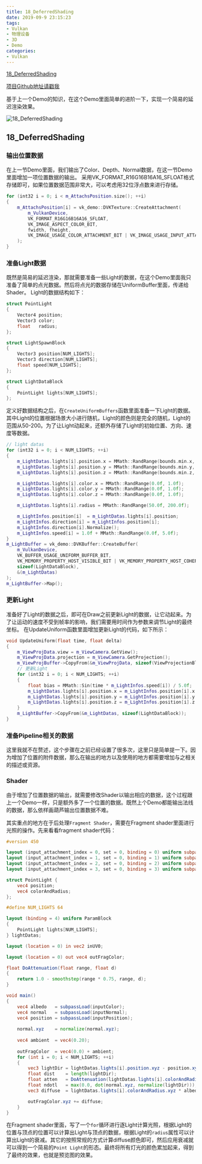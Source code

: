 ```yaml
---
title: 18_DeferredShading
date: 2019-09-9 23:15:23
tags:
- Vulkan
- 物理设备
- 3D
- Demo
categories:
- Vulkan
---
```


[18_DeferredShading](https://github.com/BobLChen/VulkanDemos/tree/master/examples/18_DeferredShading)

[项目Github地址请戳我](https://github.com/BobLChen/VulkanDemos)

基于上一个Demo的知识，在这个Demo里面简单的进阶一下，实现一个简易的延迟渲染效果。

<!-- more -->

![18_DeferredShading](https://raw.githubusercontent.com/BobLChen/VulkanDemos/master/preview/18_DeferredShading.jpg)

## 18_DeferredShading

### 输出位置数据
在上一节Demo里面，我们输出了Color、Depth、Normal数据，在这一节Demo里面增加一项位置数据的输出。
采用VK_FORMAT_R16G16B16A16_SFLOAT格式存储即可，如果位置数据范围非常大，可以考虑用32位浮点数来进行存储。
```c++
for (int32 i = 0; i < m_AttachsPosition.size(); ++i)
{
    m_AttachsPosition[i] = vk_demo::DVKTexture::CreateAttachment(
        m_VulkanDevice,
        VK_FORMAT_R16G16B16A16_SFLOAT,
        VK_IMAGE_ASPECT_COLOR_BIT,
        fwidth, fheight,
        VK_IMAGE_USAGE_COLOR_ATTACHMENT_BIT | VK_IMAGE_USAGE_INPUT_ATTACHMENT_BIT
    );
}
```

### 准备Light数据
既然是简易的延迟渲染，那就需要准备一些Light的数据，在这个Demo里面我只准备了简单的点光数据。然后将点光的数据存储在UniformBuffer里面，传递给Shader。
Light的数据结构如下：
```c++
struct PointLight
{
    Vector4 position;
    Vector3 color;
    float	radius;
};

struct LightSpawnBlock
{
    Vector3 position[NUM_LIGHTS];
    Vector3 direction[NUM_LIGHTS];
    float speed[NUM_LIGHTS];
};

struct LightDataBlock
{
    PointLight lights[NUM_LIGHTS];
};
```

定义好数据结构之后，在`CreateUniformBuffers`函数里面准备一下Light的数据。其中Light的位置根据场景大小进行随机，Light的颜色则是完全的随机，Light的范围从50-200。为了让Light动起来，还额外存储了Light的初始位置、方向、速度等数据。
```c++
// light datas
for (int32 i = 0; i < NUM_LIGHTS; ++i)
{
    m_LightDatas.lights[i].position.x = MMath::RandRange(bounds.min.x, bounds.max.x);
    m_LightDatas.lights[i].position.y = MMath::RandRange(bounds.min.y, bounds.max.y);
    m_LightDatas.lights[i].position.z = MMath::RandRange(bounds.min.z, bounds.max.z);

    m_LightDatas.lights[i].color.x = MMath::RandRange(0.0f, 1.0f);
    m_LightDatas.lights[i].color.y = MMath::RandRange(0.0f, 1.0f);
    m_LightDatas.lights[i].color.z = MMath::RandRange(0.0f, 1.0f);

    m_LightDatas.lights[i].radius = MMath::RandRange(50.0f, 200.0f);

    m_LightInfos.position[i]  = m_LightDatas.lights[i].position;
    m_LightInfos.direction[i] = m_LightInfos.position[i];
    m_LightInfos.direction[i].Normalize();
    m_LightInfos.speed[i] = 1.0f + MMath::RandRange(0.0f, 5.0f);
}
m_LightBuffer = vk_demo::DVKBuffer::CreateBuffer(
    m_VulkanDevice,
    VK_BUFFER_USAGE_UNIFORM_BUFFER_BIT,
    VK_MEMORY_PROPERTY_HOST_VISIBLE_BIT | VK_MEMORY_PROPERTY_HOST_COHERENT_BIT,
    sizeof(LightDataBlock),
    &(m_LightDatas)
);
m_LightBuffer->Map();
```

### 更新Light

准备好了Light的数据之后，即可在Draw之前更新Light的数据，让它动起来。为了让运动的速度不受到帧率的影响，我们需要用时间作为参数来调节Light的最终坐标。
在UpdateUniform函数里面增加更新Light的代码，如下所示：
```c++
void UpdateUniform(float time, float delta)
{
    m_ViewProjData.view = m_ViewCamera.GetView();
    m_ViewProjData.projection = m_ViewCamera.GetProjection();
    m_ViewProjBuffer->CopyFrom(&m_ViewProjData, sizeof(ViewProjectionBlock));
    // 更新Light
    for (int32 i = 0; i < NUM_LIGHTS; ++i)
    {
        float bias = MMath::Sin(time * m_LightInfos.speed[i]) / 5.0f;
        m_LightDatas.lights[i].position.x = m_LightInfos.position[i].x + bias * m_LightInfos.direction[i].x * 500.0f;
        m_LightDatas.lights[i].position.y = m_LightInfos.position[i].y + bias * m_LightInfos.direction[i].y * 500.0f;
        m_LightDatas.lights[i].position.z = m_LightInfos.position[i].z + bias * m_LightInfos.direction[i].z * 500.0f;
    }
    m_LightBuffer->CopyFrom(&m_LightDatas, sizeof(LightDataBlock));
}
```

### 准备Pipeline相关的数据

这里我就不在赘述，这个步骤在之前已经设置了很多次，这里只是简单提一下。因为增加了位置的附件数据，那么在输出的地方以及使用的地方都需要增加与之相关的描述或资源。

### Shader

由于增加了位置数据的输出，就需要修改Shader以输出相应的数据，这个过程跟上一个Demo一样，只是额外多了一个位置的数据。既然上个Demo都能输出法线的数据，那么依样画葫芦输出位置数据不难。

其实重点的地方在于后处理`Fragment Shader`，需要在Fragment shader里面进行光照的操作。先来看看fragment shader代码：
```glsl
#version 450

layout (input_attachment_index = 0, set = 0, binding = 0) uniform subpassInput inputColor;
layout (input_attachment_index = 1, set = 0, binding = 1) uniform subpassInput inputNormal;
layout (input_attachment_index = 2, set = 0, binding = 2) uniform subpassInput inputPosition;
layout (input_attachment_index = 3, set = 0, binding = 3) uniform subpassInput inputDepth;

struct PointLight {
	vec4 position;
	vec4 colorAndRadius;
};

#define NUM_LIGHTS 64

layout (binding = 4) uniform ParamBlock
{
	PointLight lights[NUM_LIGHTS];
} lightDatas;

layout (location = 0) in vec2 inUV0;

layout (location = 0) out vec4 outFragColor;

float DoAttenuation(float range, float d)
{
    return 1.0 - smoothstep(range * 0.75, range, d);
}

void main() 
{
	vec4 albedo   = subpassLoad(inputColor);
	vec4 normal   = subpassLoad(inputNormal);
	vec4 position = subpassLoad(inputPosition);
	
	normal.xyz    = normalize(normal.xyz);
	
	vec4 ambient  = vec4(0.20);
	
	outFragColor  = vec4(0.0) + ambient;
	for (int i = 0; i < NUM_LIGHTS; ++i)
	{
		vec3 lightDir = lightDatas.lights[i].position.xyz - position.xyz;
		float dist    = length(lightDir);
		float atten   = DoAttenuation(lightDatas.lights[i].colorAndRadius.w, dist);
		float ndotl   = max(0.0, dot(normal.xyz, normalize(lightDir)));
		vec3 diffuse  = lightDatas.lights[i].colorAndRadius.xyz * albedo.xyz * ndotl * atten;

		outFragColor.xyz += diffuse;
	}
}

```

在Fragment shader里面，写了一个`for`循环进行逐Light计算光照，根据Light的位置与顶点的位置可以计算出Light与顶点的数据，根据Light的`radius`属性可以计算出Light的衰减。其它的按照常规的方式计算diffuse颜色即可，然后应用衰减就可以得到一个简易的`Point Light`的形态。最终将所有灯光的颜色累加起来，得到了最终的效果，也就是预览图的效果。